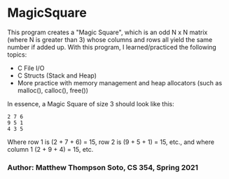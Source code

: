 # MagicSquare
This program creates a "Magic Square", which is an odd N x N matrix (where N is greater than 3) whose columns and rows all yield the same number if added up. With this program, I learned/practiced the following topics:
- C File I/O
- C Structs (Stack and Heap)
- More practice with memory management and heap allocators (such as malloc(), calloc(), free())

In essence, a Magic Square of size 3 should look like this:
```
2 7 6
9 5 1
4 3 5
```
Where row 1 is (2 + 7 + 6) = 15, row 2 is (9 + 5 + 1) = 15, etc., and where column 1 (2 + 9 + 4) = 15, etc.

### Author: Matthew Thompson Soto, CS 354, Spring 2021
